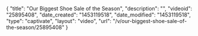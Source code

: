{
    "title": "Our Biggest Shoe Sale of the Season",
    "description": "",
    "videoid": "25895408",
    "date_created": "1453119518",
    "date_modified": "1453119518",
    "type": "captivate",
    "layout": "video",
    "url": "\/v\/our-biggest-shoe-sale-of-the-season\/25895408"
}
